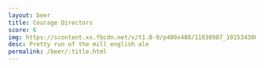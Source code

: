 ```yaml
---
layout: beer
title: Courage Directors
score: 6
img: https://scontent.xx.fbcdn.net/v/t1.0-0/p480x480/11038987_10153438038293745_6155510821012537170_n.jpg?oh=a1cb9f7d9016605ae22624f86dd378da&oe=58382290
desc: Pretty run of the mill english ale
permalink: /beer/:title.html
---
```

